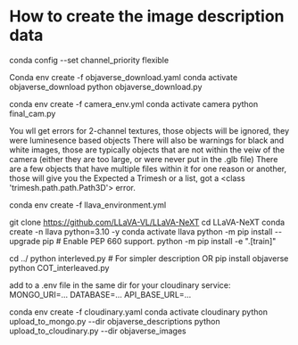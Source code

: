 # How to create the image description data


conda config --set channel_priority flexible

Conda env create -f objaverse_download.yaml
conda activate objaverse_download
python objaverse_download.py

conda env create -f camera_env.yml
conda activate camera
python final_cam.py

You wll get errors for 2-channel textures, those objects will be ignored, they were luminesence based objects
There will also be warnings for black and white images, those are typically objects that are not within the veiw of the camera (either they are too large, or were never put in the .glb file)
There are a few objects that have multiple files within it for one reason or another, those will give you the Expected a Trimesh or a list, got a <class 'trimesh.path.path.Path3D'> error.

conda env create -f llava_environment.yml

git clone https://github.com/LLaVA-VL/LLaVA-NeXT
cd LLaVA-NeXT
conda create -n llava python=3.10 -y
conda activate llava
python -m pip install --upgrade pip  # Enable PEP 660 support.
python -m pip install -e ".[train]"

<!-- python -m pip install flash-attn --no-build-isolationcd  : not working just yet--> 

cd ../
python interleved.py # For simpler description
OR
pip install objaverse
python COT_interleaved.py

add to a .env file in the same dir for your cloudinary service:
MONGO_URI=...
DATABASE=...
API_BASE_URL=...

conda env create -f cloudinary.yaml
conda activate cloudinary
python upload_to_mongo.py --dir objaverse_descriptions
python upload_to_cloudinary.py --dir objaverse_images

